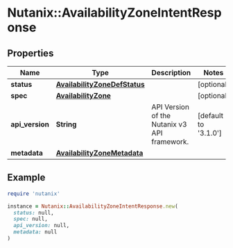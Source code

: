 # Nutanix::AvailabilityZoneIntentResponse

## Properties

| Name | Type | Description | Notes |
| ---- | ---- | ----------- | ----- |
| **status** | [**AvailabilityZoneDefStatus**](AvailabilityZoneDefStatus.md) |  | [optional] |
| **spec** | [**AvailabilityZone**](AvailabilityZone.md) |  | [optional] |
| **api_version** | **String** | API Version of the Nutanix v3 API framework. | [default to &#39;3.1.0&#39;] |
| **metadata** | [**AvailabilityZoneMetadata**](AvailabilityZoneMetadata.md) |  |  |

## Example

```ruby
require 'nutanix'

instance = Nutanix::AvailabilityZoneIntentResponse.new(
  status: null,
  spec: null,
  api_version: null,
  metadata: null
)
```

